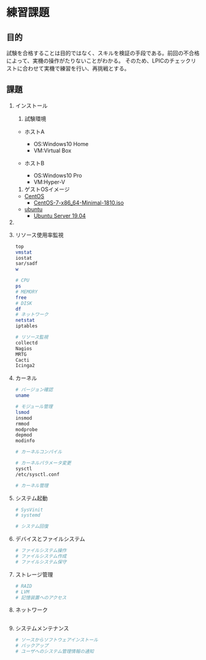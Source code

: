 # 練習課題 #

## 目的 ##

試験を合格することは目的ではなく、スキルを検証の手段である。前回の不合格によって、実機の操作がたりないことがわかる。
そのため、LPICのチェックリストに合わせて実機で練習を行い、再挑戦とする。

## 課題 ##

1. インストール

   1. 試験環境

     * ホストA
       * OS:Windows10 Home
       * VM:Virtual Box

     * ホストB
       * OS:Windows10 Pro
       * VM:Hyper-V

   1. ゲストOSイメージ

     * [CentOS](https://www.centos.org/download/)
       * [CentOS-7-x86_64-Minimal-1810.iso](http://ftp-srv2.kddilabs.jp/Linux/packages/CentOS/7.6.1810/isos/x86_64/CentOS-7-x86_64-Minimal-1810.iso)
     * [ubuntu](https://www.ubuntulinux.jp/download)
       * [Ubuntu Server 19.04](https://www.ubuntu.com/download/server/thank-you/?version=19.04&architecture=amd64&_ga=2.92709533.1862725024.1563508894-2126992079.1561080257)

1. 


1. リソース使用率監視

   ~~~sh
   top
   vmstat
   iostat
   sar/sadf
   w
   ~~~

   ~~~sh
   # CPU
   ps
   # MEMORY
   free
   # DISK
   df
   # ネットワーク
   netstat
   iptables
   ~~~

   ~~~sh
   # リソース監視
   collectd
   Nagios
   MRTG
   Cacti
   Icinga2
   ~~~

1. カーネル

   ~~~sh
   # バージョン確認
   uname
   ~~~

   ~~~sh
   # モジュール管理
   lsmod
   insmod
   rmmod
   modprobe
   depmod
   modinfo
   ~~~

   ~~~sh
   # カーネルコンパイル
   ~~~

   ~~~sh
   # カーネルパラメータ変更
   sysctl
   /etc/sysctl.conf
   ~~~

   ~~~sh
   # カーネル管理
   ~~~

1. システム起動

   ~~~sh
   # SysVinit
   # systemd
   ~~~

   ~~~sh
   # システム回復
   ~~~

1. デバイスとファイルシステム

   ~~~sh
   # ファイルシステム操作
   # ファイルシステム作成
   # ファイルシステム保守
   ~~~

1. ストレージ管理

   ~~~sh
   # RAID
   # LVM
   # 記憶装置へのアクセス
   ~~~

1. ネットワーク

   ~~~sh

   ~~~

1. システムメンテナンス

   ~~~sh
   # ソースからソフトウェアインストール
   # バックアップ
   # ユーザへのシステム管理情報の通知
   ~~~
